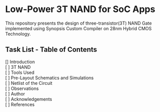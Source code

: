 # Low-Power 3T NAND for SoC Apps
This repository presents the design of three-transistor(3T) NAND Gate implemented using Synopsis Custom Compiler on 28nm Hybrid CMOS Technology.

## Task List - Table of Contents
[] Introduction  
[ ] 3T NAND  
[ ] Tools Used  
[ ] Pre-Layout Schematics and Simulations  
[ ] Netlist of the Circuit  
[ ] Observations  
[ ] Author  
[ ] Acknowledgements  
[ ] References  

